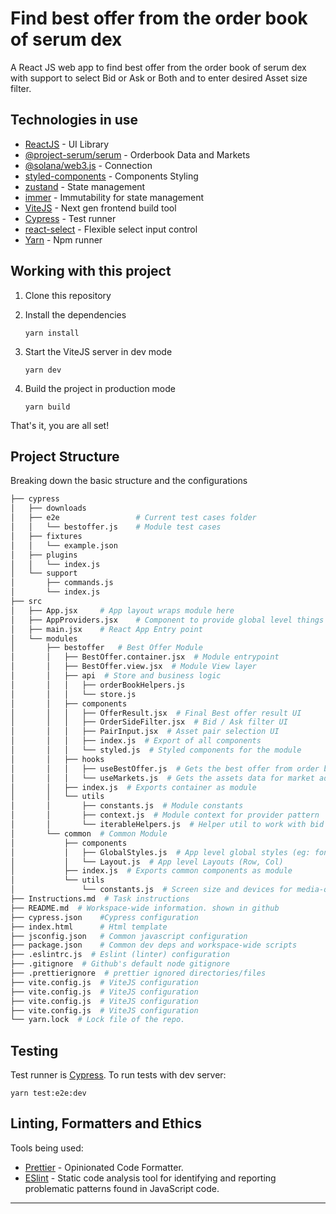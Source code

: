 
# Find best offer from the order book of serum dex
 A React JS web app to find best offer from the order book of serum dex with support to select Bid or Ask or Both and to enter desired Asset size filter.


## Technologies in use

- [ReactJS](https://reactjs.org/) - UI Library
- [@project-serum/serum](https://www.npmjs.com/package/@project-serum/serum) - Orderbook Data and Markets
- [@solana/web3.js](https://www.npmjs.com/package/@solana/web3.js) - Connection
- [styled-components](https://styled-components.com/) - Components Styling
- [zustand](https://zustand-demo.pmnd.rs/) - State management
- [immer](https://immerjs.github.io/immer/) - Immutability for state management
- [ViteJS](https://vitejs.dev/) - Next gen frontend build tool
- [Cypress](https://www.cypress.io/) - Test runner
- [react-select](https://react-select.com/) - Flexible select input control
- [Yarn](https://yarnpkg.com/) - Npm runner


## Working with this project

1. Clone this repository

2. Install the dependencies 

   `yarn install`
   
3. Start the ViteJS server in dev mode

    `yarn dev`
    
4. Build the project in production mode

    `yarn build`


That's it, you are all set!



## Project Structure

Breaking down the basic structure and the configurations

```bash
├── cypress
│   ├── downloads
│   ├── e2e                 # Current test cases folder
│   │   └── bestoffer.js    # Module test cases
│   ├── fixtures
│   │   └── example.json
│   ├── plugins
│   │   └── index.js
│   └── support
│       ├── commands.js
│       └── index.js
├── src
│   ├── App.jsx     # App layout wraps module here
│   ├── AppProviders.jsx    # Component to provide global level things separate from App
│   ├── main.jsx    # React App Entry point 
│   └── modules
│       ├── bestoffer   # Best Offer Module
│       │   ├── BestOffer.container.jsx  # Module entrypoint
│       │   ├── BestOffer.view.jsx  # Module View layer
│       │   ├── api  # Store and business logic
│       │   │   ├── orderBookHelpers.js
│       │   │   └── store.js
│       │   ├── components
│       │   │   ├── OfferResult.jsx  # Final Best offer result UI 
│       │   │   ├── OrderSideFilter.jsx  # Bid / Ask filter UI
│       │   │   ├── PairInput.jsx  # Asset pair selection UI
│       │   │   ├── index.js  # Export of all components
│       │   │   └── styled.js  # Styled components for the module
│       │   ├── hooks
│       │   │   ├── useBestOffer.js  # Gets the best offer from order book of serum dex
│       │   │   └── useMarkets.js  # Gets the assets data for market address and program address
│       │   ├── index.js  # Exports container as module
│       │   └── utils
│       │       ├── constants.js  # Module constants
│       │       ├── context.js  # Module context for provider pattern
│       │       └── iterableHelpers.js  # Helper util to work with bid or ask iterables
│       └── common  # Common Module
│           ├── components
│           │   ├── GlobalStyles.js  # App level global styles (eg: font-family)
│           │   └── Layout.js  # App level Layouts (Row, Col)
│           ├── index.js  # Exports common components as module
│           └── utils
│               └── constants.js  # Screen size and devices for media-queries
├── Instructions.md  # Task instructions
├── README.md  # Workspace-wide information. shown in github
├── cypress.json    #Cypress configuration
├── index.html      # Html template
├── jsconfig.json   # Common javascript configuration
├── package.json    # Common dev deps and workspace-wide scripts
├── .eslintrc.js  # Eslint (linter) configuration
├── .gitignore  # Github's default node gitignore
├── .prettierignore  # prettier ignored directories/files
├── vite.config.js  # ViteJS configuration
├── vite.config.js  # ViteJS configuration
├── vite.config.js  # ViteJS configuration
├── vite.config.js  # ViteJS configuration
└── yarn.lock  # Lock file of the repo.
```

## Testing

Test runner is [Cypress](https://cypress.io/).
To run tests with dev server:

  `
  yarn test:e2e:dev
  `

## Linting, Formatters and Ethics

Tools being used:
- [Prettier](https://github.com/prettier/prettier) - Opinionated Code Formatter.
- [ESlint](https://github.com/eslint/eslint) - Static code analysis tool for identifying and reporting problematic patterns found in JavaScript code.

*** 
